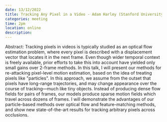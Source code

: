 ```yaml
---
date: 13/12/2022
title: Tracking Any Pixel in a Video - Adam Harley (Stanford University)
categories: meeting
time: 2pm
location: online
description:
---
```

Abstract: Tracking pixels in videos is typically studied as an optical flow estimation problem, where every pixel is described with a displacement vector that locates it in the next frame. Even though wider temporal context is freely available, prior efforts to take this into account have yielded only small gains over 2-frame methods. In this talk, I will present our methods for re-attacking pixel-level motion estimation, based on the idea of treating pixels like "particles". In this approach, we assume from the outset that pixels have long-range trajectories, and may change appearance over the course of tracking—much like tiny objects. Instead of producing dense flow fields for pairs of frames, our models produce sparse motion fields which travel across dozens of frames. I will demonstrate the advantages of our particle-based methods over optical flow and feature-matching methods, and show new state-of-the-art results for tracking arbitrary pixels across occlusions.